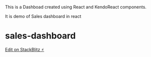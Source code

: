 
This is a Dashboad created using React and KendoReact components.

It is demo of Sales dashboard in react



# sales-dashboard

[Edit on StackBlitz ⚡️](https://stackblitz.com/edit/sales-dashboard)
